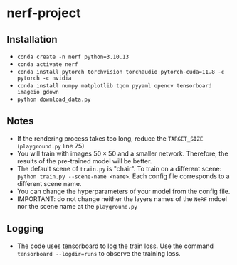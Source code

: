 # nerf-project

## Installation
* `conda create -n nerf python=3.10.13`
* `conda activate nerf`
* `conda install pytorch torchvision torchaudio pytorch-cuda=11.8 -c pytorch -c nvidia`
* `conda install numpy matplotlib tqdm pyyaml opencv tensorboard imageio gdown`
* `python download_data.py`

## Notes
* If the rendering process takes too long, reduce the `TARGET_SIZE` (`playground.py` line 75)
* You will train with images $50\times 50$ and a smaller network. Therefore, the results of the pre-trained model will be better.
* The default scene of `train.py` is "chair". To train on a different scene: `python train.py --scene-name <name>`. Each config file corresponds to a different scene name.
* You can change the hyperparameters of your model from the config file.
* IMPORTANT: do not change neither the layers names of the `NeRF` mdoel nor the scene name at the `playground.py`
## Logging
* The code uses tensorboard to log the train loss. Use the command `tensorboard --logdir=runs` to observe the training loss.
